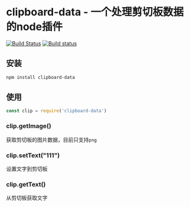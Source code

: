 # clipboard-data - 一个处理剪切板数据的node插件

[![Build Status](https://travis-ci.org/kotcmm/clipboard-data.svg?branch=master)](https://travis-ci.org/kotcmm/clipboard-data)
[![Build status](https://ci.appveyor.com/api/projects/status/ynisl47pglhv6euf?svg=true)](https://ci.appveyor.com/project/kotcmm/clipboard-data)

## 安装

```sh
npm install clipboard-data
```

## 使用

```javascript
const clip = require('clipboard-data')
```

### clip.getImage()

获取剪切板的图片数据，目前只支持`png`

### clip.setText("111")

设置文字到剪切板

### clip.getText()

从剪切板获取文字